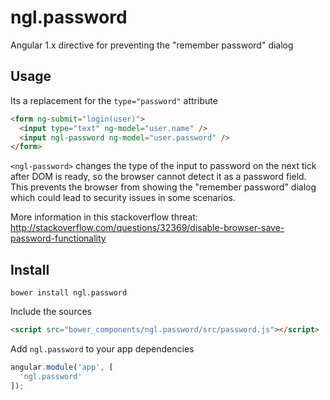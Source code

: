 ngl.password
============

Angular 1.x directive for preventing the "remember password" dialog

Usage
-----

Its a replacement for the `type="password"` attribute

```html
<form ng-submit="login(user)">
  <input type="text" ng-model="user.name" />
  <input ngl-password ng-model="user.password" />
</form>
```

`<ngl-password>` changes the type of the input to password on the next tick
after DOM is ready, so the browser cannot detect it as a password field.
This prevents the browser from showing the "remember password" dialog which
could lead to security issues in some scenarios.

More information in this stackoverflow threat:
<http://stackoverflow.com/questions/32369/disable-browser-save-password-functionality>

Install
-------

    bower install ngl.password

Include the sources

```html
<script src="bower_components/ngl.password/src/password.js"></script>
```

Add `ngl.password` to your app dependencies

```js
angular.module('app', [
  'ngl.password'
]);
```
